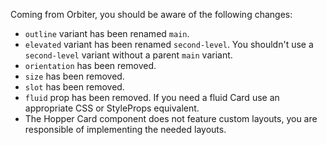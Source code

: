 Coming from Orbiter, you should be aware of the following changes:

- `outline` variant has been renamed `main`.
- `elevated` variant has been renamed `second-level`. You shouldn't use a `second-level` variant without a parent `main` variant.
- `orientation` has been removed.
- `size` has been removed.
- `slot` has been removed.
- `fluid` prop has been removed. If you need a fluid Card use an appropriate CSS or StyleProps equivalent.
- The Hopper Card component does not feature custom layouts, you are responsible of implementing the needed layouts.

